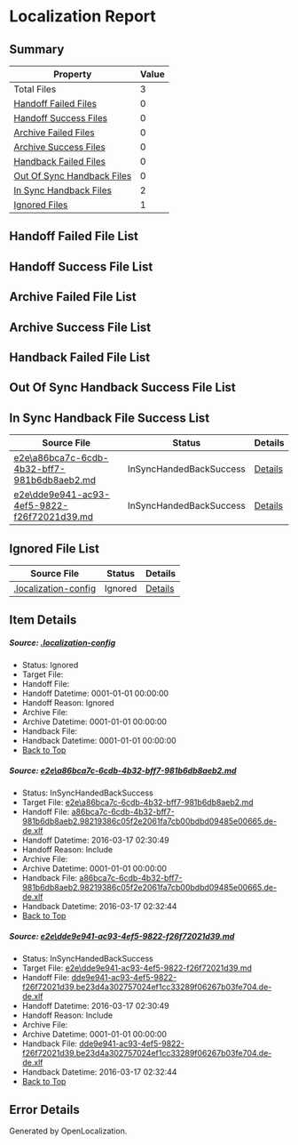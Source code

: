 # <a name='report-top'></a> Localization Report

## Summary
 Property | Value 
 -------- | ----- 
 Total Files | 3
[ Handoff Failed Files ](#handoff-failed-list)| 0
[ Handoff Success Files ](#handoff-success-list)| 0
[ Archive Failed Files ](#archive-failed-list)| 0
[ Archive Success Files ](#archive-success-list)| 0
[ Handback Failed Files ](#handback-failed-list)| 0
[ Out Of Sync Handback Files ](#outofsync-handback-success-list)| 0
[ In Sync Handback Files ](#insync-handback-success-list)| 2
[ Ignored Files ](#ignored-list)| 1

## <a name='handoff-failed-list'></a> Handoff Failed File List

## <a name='handoff-success-list'></a> Handoff Success File List

## <a name='archive-failed-list'></a> Archive Failed File List

## <a name='archive-success-list'></a> Archive Success File List

## <a name='handback-failed-list'></a> Handback Failed File List

## <a name='outofsync-handback-success-list'></a> Out Of Sync Handback Success File List

## <a name='insync-handback-success-list'></a> In Sync Handback File Success List
 Source File | Status | Details 
 ----------- | ------ | ------- 
 [e2e\a86bca7c-6cdb-4b32-bff7-981b6db8aeb2.md](https://github.com/OpenLocalizationTest/oltest/blob/0af35c8fe52718ed4d9d7ca7abde34c15e018aea/e2e/a86bca7c-6cdb-4b32-bff7-981b6db8aeb2.md) | InSyncHandedBackSuccess | [Details](#0308ead374ac9ad97a3448376feaac24d438e0e31)
 [e2e\dde9e941-ac93-4ef5-9822-f26f72021d39.md](https://github.com/OpenLocalizationTest/oltest/blob/0af35c8fe52718ed4d9d7ca7abde34c15e018aea/e2e/dde9e941-ac93-4ef5-9822-f26f72021d39.md) | InSyncHandedBackSuccess | [Details](#30d841701292334d088dee9141eadb3b052bc2e72)

## <a name='ignored-list'></a> Ignored File List
 Source File | Status | Details 
 ----------- | ------ | ------- 
 [.localization-config](https://github.com/OpenLocalizationTest/oltest/blob/0af35c8fe52718ed4d9d7ca7abde34c15e018aea/.localization-config) | Ignored | [Details](#66aca4b1c2f43b14ec41e0e427345df94af1d5e10)

## Item Details
##### <a name='66aca4b1c2f43b14ec41e0e427345df94af1d5e10'></a> Source: [.localization-config](https://github.com/OpenLocalizationTest/oltest/blob/0af35c8fe52718ed4d9d7ca7abde34c15e018aea/.localization-config)
* Status: Ignored
* Target File: 
* Handoff File: 
* Handoff Datetime: 0001-01-01 00:00:00
* Handoff Reason: Ignored
* Archive File: 
* Archive Datetime: 0001-01-01 00:00:00
* Handback File: 
* Handback Datetime: 0001-01-01 00:00:00
* [Back to Top](#report-top)

##### <a name='0308ead374ac9ad97a3448376feaac24d438e0e31'></a> Source: [e2e\a86bca7c-6cdb-4b32-bff7-981b6db8aeb2.md](https://github.com/OpenLocalizationTest/oltest/blob/0af35c8fe52718ed4d9d7ca7abde34c15e018aea/e2e/a86bca7c-6cdb-4b32-bff7-981b6db8aeb2.md)
* Status: InSyncHandedBackSuccess
* Target File: [e2e\a86bca7c-6cdb-4b32-bff7-981b6db8aeb2.md](https://github.com/OpenLocalizationTestOrg/oltest.de-de/blob/2e11bf2a0fa793a86fcfa13d10996fa1ff7cce17/e2e/a86bca7c-6cdb-4b32-bff7-981b6db8aeb2.md)
* Handoff File: [a86bca7c-6cdb-4b32-bff7-981b6db8aeb2.98219386c05f2e2061fa7cb00bdbd09485e00665.de-de.xlf](https://github.com/OpenLocalizationTestOrg/olhandoff/blob/19661af8bfea7b4a811c5d11bc4f527ee1f0e1a8/ol-handoff/OpenLocalizationTestOrg/oltest.de-de/xinjiang/ht/a86bca7c-6cdb-4b32-bff7-981b6db8aeb2.98219386c05f2e2061fa7cb00bdbd09485e00665.de-de.xlf)
* Handoff Datetime: 2016-03-17 02:30:49
* Handoff Reason: Include
* Archive File: 
* Archive Datetime: 0001-01-01 00:00:00
* Handback File: [a86bca7c-6cdb-4b32-bff7-981b6db8aeb2.98219386c05f2e2061fa7cb00bdbd09485e00665.de-de.xlf](https://github.com/OpenLocalizationTestOrg/olhandback/blob/80a60d97674c4c3430e8250203e6c084ce2f1e52/ol-handback/OpenLocalizationTestOrg/oltest.de-de/xinjiang/ht/a86bca7c-6cdb-4b32-bff7-981b6db8aeb2.98219386c05f2e2061fa7cb00bdbd09485e00665.de-de.xlf)
* Handback Datetime: 2016-03-17 02:32:44
* [Back to Top](#report-top)

##### <a name='30d841701292334d088dee9141eadb3b052bc2e72'></a> Source: [e2e\dde9e941-ac93-4ef5-9822-f26f72021d39.md](https://github.com/OpenLocalizationTest/oltest/blob/0af35c8fe52718ed4d9d7ca7abde34c15e018aea/e2e/dde9e941-ac93-4ef5-9822-f26f72021d39.md)
* Status: InSyncHandedBackSuccess
* Target File: [e2e\dde9e941-ac93-4ef5-9822-f26f72021d39.md](https://github.com/OpenLocalizationTestOrg/oltest.de-de/blob/2e11bf2a0fa793a86fcfa13d10996fa1ff7cce17/e2e/dde9e941-ac93-4ef5-9822-f26f72021d39.md)
* Handoff File: [dde9e941-ac93-4ef5-9822-f26f72021d39.be23d4a302757024ef1cc33289f06267b03fe704.de-de.xlf](https://github.com/OpenLocalizationTestOrg/olhandoff/blob/19661af8bfea7b4a811c5d11bc4f527ee1f0e1a8/ol-handoff/OpenLocalizationTestOrg/oltest.de-de/xinjiang/ht/dde9e941-ac93-4ef5-9822-f26f72021d39.be23d4a302757024ef1cc33289f06267b03fe704.de-de.xlf)
* Handoff Datetime: 2016-03-17 02:30:49
* Handoff Reason: Include
* Archive File: 
* Archive Datetime: 0001-01-01 00:00:00
* Handback File: [dde9e941-ac93-4ef5-9822-f26f72021d39.be23d4a302757024ef1cc33289f06267b03fe704.de-de.xlf](https://github.com/OpenLocalizationTestOrg/olhandback/blob/80a60d97674c4c3430e8250203e6c084ce2f1e52/ol-handback/OpenLocalizationTestOrg/oltest.de-de/xinjiang/ht/dde9e941-ac93-4ef5-9822-f26f72021d39.be23d4a302757024ef1cc33289f06267b03fe704.de-de.xlf)
* Handback Datetime: 2016-03-17 02:32:44
* [Back to Top](#report-top)


## Error Details

Generated by OpenLocalization.
